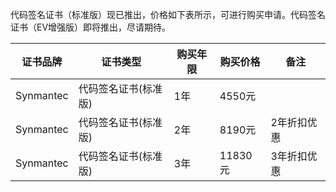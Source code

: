 
代码签名证书（标准版）现已推出，价格如下表所示，可进行购买申请。代码签名证书（EV增强版）即将推出，尽请期待。

| 证书品牌 | 证书类型 | 购买年限 | 购买价格 | 备注 |
|------|-----|-----|-----|---|
| Synmantec |代码签名证书(标准版)| 1年 | 4550元 | |
| Synmantec |代码签名证书(标准版)| 2年 | 8190元 | 2年折扣优惠 |
| Synmantec |代码签名证书(标准版)| 3年 | 11830元 | 3年折扣优惠 |
